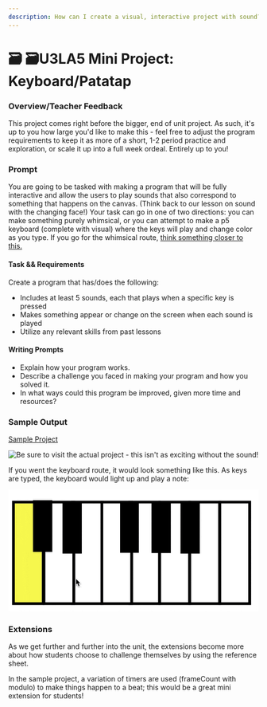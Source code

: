 ```yaml
---
description: How can I create a visual, interactive project with sound?
---
```


# 🗃 🗃U3LA5 Mini Project: Keyboard/Patatap

### Overview/Teacher Feedback

This project comes right before the bigger, end of unit project. As such, it's up to you how large you'd like to make this - feel free to adjust the program requirements to keep it as more of a short, 1-2 period practice and exploration, or scale it up into a full week ordeal. Entirely up to you!

### Prompt

You are going to be tasked with making a program that will be fully interactive and allow the users to play sounds that also correspond to something that happens on the canvas. (Think back to our lesson on sound with the changing face!) Your task can go in one of two directions: you can make something purely whimsical, or you can attempt to make a p5 keyboard (complete with visual) where the keys will play and change color as you type. If you go for the whimsical route, [think something closer to this.](https://patatap.com)&#x20;

#### Task && Requirements

Create a program that has/does the following:

* Includes at least 5 sounds, each that plays when a specific key is pressed
* Makes something appear or change on the screen when each sound is played
* Utilize any relevant skills from past lessons

#### Writing Prompts

* Explain how your program works.
* Describe a challenge you faced in making your program and how you solved it.
* In what ways could this program be improved, given more time and resources?

### Sample Output

[Sample Project](https://editor.p5js.org/cmorgantywls/full/kNg4Q83p3)

![Be sure to visit the actual project - this isn't as exciting without the sound!](../.gitbook/assets/music\_example.gif)

If you went the keyboard route, it would look something like this. As keys are typed, the keyboard would light up and play a note:

![](<../.gitbook/assets/image (1).png>)

### Extensions

As we get further and further into the unit, the extensions become more about how students choose to challenge themselves by using the reference sheet.&#x20;

In the sample project, a variation of timers are used (frameCount with modulo) to make things happen to a beat; this would be a great mini extension for students!
